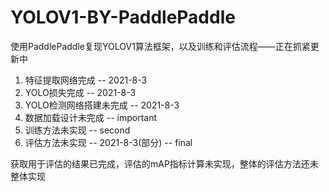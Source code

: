# YOLOV1-BY-PaddlePaddle
使用PaddlePaddle复现YOLOV1算法框架，以及训练和评估流程——正在抓紧更新中

1. 特征提取网络完成 -- 2021-8-3
2. YOLO损失完成 -- 2021-8-3
3. YOLO检测网络搭建未完成 -- 2021-8-3
4. 数据加载设计未完成 -- important
5. 训练方法未实现 -- second
6. 评估方法未实现 -- 2021-8-3(部分) -- final

获取用于评估的结果已完成，评估的mAP指标计算未实现，整体的评估方法还未整体实现

